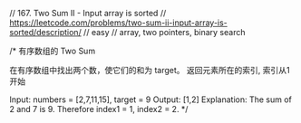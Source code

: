 // 167. Two Sum II - Input array is sorted
// https://leetcode.com/problems/two-sum-ii-input-array-is-sorted/description/
// easy
// array, two pointers, binary search

/*
有序数组的 Two Sum

在有序数组中找出两个数，使它们的和为 target。
返回元素所在的索引, 索引从1开始

Input: numbers = [2,7,11,15], target = 9
Output: [1,2]
Explanation: The sum of 2 and 7 is 9. Therefore index1 = 1, index2 = 2.
 */